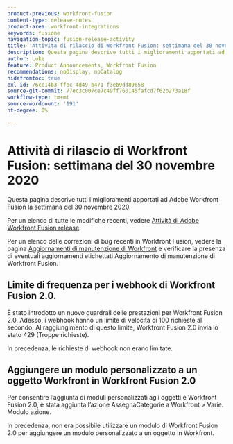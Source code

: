 ```yaml
---
product-previous: workfront-fusion
content-type: release-notes
product-area: workfront-integrations
keywords: fusione
navigation-topic: fusion-release-activity
title: 'Attività di rilascio di Workfront Fusion: settimana del 30 novembre 2020'
description: Questa pagina descrive tutti i miglioramenti apportati ad Adobe Workfront Fusion la settimana del 30 novembre 2020.
author: Luke
feature: Product Announcements, Workfront Fusion
recommendations: noDisplay, noCatalog
hidefromtoc: true
exl-id: 76cc14b3-ffec-4d49-b471-f3eb9dd89658
source-git-commit: 77ec3c007ce7c49ff760145fafcd7f62b273a18f
workflow-type: tm+mt
source-wordcount: '191'
ht-degree: 0%

---
```


# Attività di rilascio di Workfront Fusion: settimana del 30 novembre 2020

Questa pagina descrive tutti i miglioramenti apportati ad Adobe Workfront Fusion la settimana del 30 novembre 2020.

Per un elenco di tutte le modifiche recenti, vedere [Attività di Adobe Workfront Fusion release](/help/workfront-fusion/fusion-product-releases/fusion-release-activity.md).

Per un elenco delle correzioni di bug recenti in Workfront Fusion, vedere la pagina [Aggiornamenti di manutenzione di Workfront](https://experienceleague.adobe.com/docs/workfront-known-issues/releases/current-updates.html?lang=it) e verificare la presenza di eventuali aggiornamenti etichettati Aggiornamento di manutenzione di Workfront Fusion.

## Limite di frequenza per i webhook di Workfront Fusion 2.0.

È stato introdotto un nuovo guardrail delle prestazioni per Workfront Fusion 2.0. Adesso, i webhook hanno un limite di velocità di 100 richieste al secondo. Al raggiungimento di questo limite, Workfront Fusion 2.0 invia lo stato 429 (Troppe richieste).

In precedenza, le richieste di webhook non erano limitate.


## Aggiungere un modulo personalizzato a un oggetto Workfront in Workfront Fusion 2.0

Per consentire l’aggiunta di moduli personalizzati agli oggetti è Workfront Fusion 2.0, è stata aggiunta l’azione AssegnaCategorie a Workfront > Varie. Modulo azione.

In precedenza, non era possibile utilizzare un modulo di Workfront Fusion 2.0 per aggiungere un modulo personalizzato a un oggetto in Workfront.
